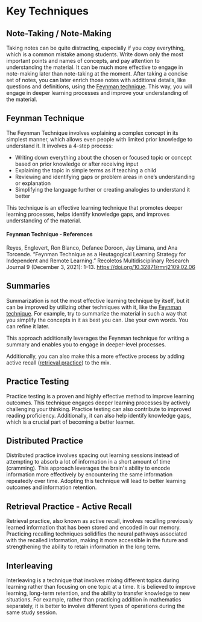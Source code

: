 # Key Techniques

## Note-Taking / Note-Making

Taking notes can be quite distracting, especially if you copy everything, which is a common mistake among students.
Write down only the most important points and names of concepts, and pay attention to understanding the material.
It can be much more effective to engage in note-making later than note-taking at the moment. After taking a concise set of notes, you can later enrich those notes with additional details, like questions and definitions, using the [Feynman technique](#feynman-technique). This way, you will engage in deeper learning processes and improve your understanding of the material.

## Feynman Technique

The Feynman Technique involves explaining a complex concept in its simplest manner, which allows even people with limited prior knowledge to understand it. It involves a 4-step process:
- Writing down everything about the chosen or focused topic or concept based on prior knowledge or after receiving input
- Explaining the topic in simple terms as if teaching a child
- Reviewing and identifying gaps or problem areas in one’s understanding or explanation
- Simplifying the language further or creating analogies to understand it better

This technique is an effective learning technique that promotes deeper learning processes, helps identify knowledge gaps, and improves understanding of the material.

#### Feynman Technique - References 

Reyes, Englevert, Ron Blanco, Defanee Doroon, Jay Limana, and Ana Torcende. “Feynman Technique as a Heutagogical Learning Strategy for Independent and Remote Learning.” Recoletos Multidisciplinary Research Journal 9 (December 3, 2021): 1–13. https://doi.org/10.32871/rmrj2109.02.06

## Summaries

Summarization is not the most effective learning technique by itself, but it can be improved by utilizing other techniques with it, like the [Feynman technique](#feynman-technique).
For example, try to summarize the material in such a way that you simplify the concepts in it as best you can.
Use your own words. You can refine it later.

This approach additionally leverages the Feynman technique for writing a summary and enables you to engage in deeper-level processes.

Additionally, you can also make this a more effective process by adding active recall ([retrieval practice](#retrieval-practice---active-recall)) to the mix.

## Practice Testing

Practice testing is a proven and highly effective method to improve learning outcomes. This technique engages deeper learning processes by actively challenging your thinking. Practice testing can also contribute to improved reading proficiency. Additionally, it can also help identify knowledge gaps, which is a crucial part of becoming a better learner.

## Distributed Practice

Distributed practice involves spacing out learning sessions instead of attempting to absorb a lot of information in a short amount of time (cramming). This approach leverages the brain's ability to encode information more effectively by encountering the same information repeatedly over time. Adopting this technique will lead to better learning outcomes and information retention.

## Retrieval Practice - Active Recall

Retrieval practice, also known as active recall, involves recalling previously learned information that has been stored and encoded in our memory. Practicing recalling techniques solidifies the neural pathways associated with the recalled information, making it more accessible in the future and strengthening the ability to retain information in the long term.

## Interleaving

Interleaving is a technique that involves mixing different topics during learning rather than focusing on one topic at a time. It is believed to improve learning, long-term retention, and the ability to transfer knowledge to new situations.
For example, rather than practicing addition in mathematics separately, it is better to involve different types of operations during the same study session.